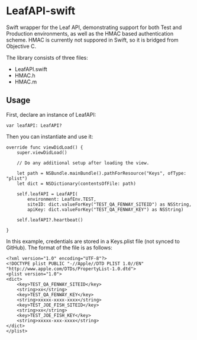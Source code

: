 LeafAPI-swift
=============

Swift wrapper for the Leaf API, demonstrating support for both Test and Production environments, as well as the HMAC based authentication scheme.  HMAC is currently not suppored in Swift, so it is bridged from Objective C.

The library consists of three files:
- LeafAPI.swift
- HMAC.h
- HMAC.m

Usage
-----

First, declare an instance of LeafAPI:

    var leafAPI: LeafAPI?
    
Then you can instantiate and use it:

    override func viewDidLoad() {
        super.viewDidLoad()

        // Do any additional setup after loading the view.
        
        let path = NSBundle.mainBundle().pathForResource("Keys", ofType: "plist")
        let dict = NSDictionary(contentsOfFile: path)
        
        self.leafAPI = LeafAPI(
            environment: LeafEnv.TEST,
            siteID: dict.valueForKey("TEST_QA_FENWAY_SITEID") as NSString,
            apiKey: dict.valueForKey("TEST_QA_FENWAY_KEY") as NSString)
        
        self.leafAPI?.heartbeat()

    }

In this example, credentials are stored in a Keys.plist file (not synced to GitHub).  The format of the file is as follows:

    <?xml version="1.0" encoding="UTF-8"?>
    <!DOCTYPE plist PUBLIC "-//Apple//DTD PLIST 1.0//EN" "http://www.apple.com/DTDs/PropertyList-1.0.dtd">
    <plist version="1.0">
    <dict>
        <key>TEST_QA_FENWAY_SITEID</key>
        <string>xx</string>
        <key>TEST_QA_FENWAY_KEY</key>
        <string>xxxxx-xxxx-xxxx</string>
        <key>TEST_JOE_FISH_SITEID</key>
        <string>xx</string>
        <key>TEST_JOE_FISH_KEY</key>
        <string>xxxxx-xxx-xxxx</string>
    </dict>
    </plist>
